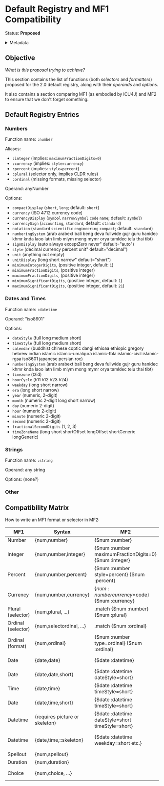 # Default Registry and MF1 Compatibility

Status: **Proposed**

<details>
	<summary>Metadata</summary>
	<dl>
		<dt>Contributors</dt>
		<dd>@aphillips</dd>
		<dt>First proposed</dt>
		<dd>2023-12-15</dd>
	</dl>
</details>

## Objective

_What is this proposal trying to achieve?_

This section contains the list of functions (both _selectors_ and _formatters_)
proposed for the 2.0 default registry,
along with their _operands_ and _options_.

It also contains a section comparing MF1 (as embodied by ICU4J) and MF2
to ensure that we don't forget something.

## Default Registry Entries

### Numbers

Function name: `:number`

Aliases: 
- `:integer` (implies: `maximumFractionDigits=0`)
- `:currency` (implies: `style=currency`)
- `:percent` (implies: `style=percent`)
- `:plural` (selector only, implies CLDR rules)
- `:ordinal` (missing formats, missing selector)

Operand: anyNumber

Options:
- `compactDisplay` (`short`, `long`; default: `short`)
- `currency` (ISO 4712 currency code)
- `currencyDisplay` (`symbol` `narrowSymbol` `code` `name`; default: `symbol`)
- `currencySign` (`accounting`, `standard`; default: `standard`)
- `notation` (`standard` `scientific` `engineering` `compact`; default: `standard`)
- `numberingSystem` (arab arabext bali beng deva fullwide gujr guru hanidec khmr knda laoo latn 
   limb mlym mong mymr orya tamldec telu thai tibt)
- `signDisplay` (auto always exceptZero never" default="auto")
- `style` (decimal currency percent unit" default="decimal")
- `unit` (anything not empty)
- `unitDisplay` (long short narrow" default="short")
- `minimumIntegerDigits`, (positive integer, default: `1`)
- `minimumFractionDigits`, (positive integer)
- `maximumFractionDigits`, (positive integer)
- `minimumSignificantDigits`, (positive integer, default: `1`)
- `maximumSignificantDigits`, (positive integer, default: `21`)

### Dates and Times

Function name: `:datetime`

Operand: "iso8601"

Options:
- `dateStyle` (full long medium short)
- `timeStyle` (full long medium short)
- `calendar` (buddhist chinese coptic dangi ethioaa ethiopic gregory hebrew indian islamic islamic-umalqura 
   islamic-tbla islamic-civil islamic-rgsa iso8601 japanese persian roc)
- `numberingSystem` (arab arabext bali beng deva fullwide gujr guru hanidec khmr knda laoo latn 
   limb mlym mong mymr orya tamldec telu thai tibt)
- `timezone` (tzid)
- `hourCycle` (h11 h12 h23 h24)
- `weekday` (long short narrow)
- `era` (long short narrow)
- `year` (numeric, 2-digit)
- `month` (numeric 2-digit long short narrow)
- `day` (numeric 2-digit)
- `hour` (numeric 2-digit)
- `minute` (numeric 2-digit)
- `second` (numeric 2-digit)
- `fractionalSecondDigits` (1, 2, 3)
- `timeZoneName` (long short shortOffset longOffset shortGeneric longGeneric)

### Strings

Function name: `:string`

Operand: any string

Options:
(none?)


### Other


## Compatibility Matrix

How to write an MF1 format or selector in MF2:

| MF1      | Syntax               | MF2                                                          | Comment |
|----------|----------------------|--------------------------------------------------------------|---------|
| Number   | {num,number}         | {$num :number}                                               |         |
| Integer  | {num,number,integer} | {$num :number maximumFractionDigits=0}  {$num :integer}      |         |
| Percent  | {num,number,percent} | {$num :number style=percent} {$num :percent}                 |         |
| Currency | {num,number,currency} | {$num :number currency=$code} {$num :currency}              |         |
| Plural (selector)  | {num,plural, ...}    | .match {$num :number} {$num :plural}               |         |
| Ordinal (selector) | {num,selectordinal, ...} | .match {$num :ordinal}                         |         |
| Ordinal (format)   | {num,ordinal} | {$num :number type=ordinal} {$num :ordinal}               |         |
| Date     | {date,date}          | {$date :datetime}                                            | short date is default |
| Date     | {date,date,short}    | {$date :datetime dateStyle=short}                            | also medium,long,full |
| Time     | {date,time}          | {$date :datetime timeStyle=short}                            | timeStyle required    |
| Date     | {date,time,short}    | {$date :datetime timeStyle=short}                            | also medium,long,full |
| Datetime | (requires picture or skeleton) | {$date :datetime dateStyle=short timeStyle=short}  | also medium,long,full |
| Datetime | {date,time,::skeleton} | {$date :datetime weekday=short etc.}                       | supported through options bag |
| Spellout | {num,spellout}       |                                                              | missing |
| Duration | {num,duration}       |                                                              | missing |
| Choice   | {num,choice, ...}    |                                                              | deprecated in MF1 |
